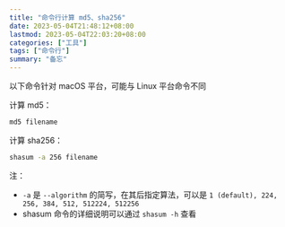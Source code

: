 ```yaml
---
title: "命令行计算 md5、sha256"
date: 2023-05-04T21:48:12+08:00
lastmod: 2023-05-04T22:03:20+08:00
categories: ["工具"]
tags: ["命令行"]
summary: "备忘"
---
```


以下命令针对 macOS 平台，可能与 Linux 平台命令不同

计算 md5：

```bash
md5 filename
```

计算 sha256：

```bash
shasum -a 256 filename
```

注：
- `-a` 是 `--algorithm` 的简写，在其后指定算法，可以是 `1 (default), 224, 256, 384, 512, 512224, 512256`
- shasum 命令的详细说明可以通过 `shasum -h` 查看
